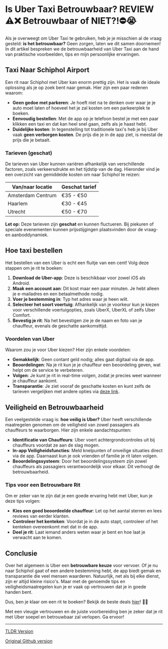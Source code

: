 # Is Uber Taxi Betrouwbaar? REVIEW ⚠️❌ Betrouwbaar of NIET?!⛔️😭

Als je overweegt om Uber Taxi te gebruiken, heb je je misschien al de vraag gesteld: **is het betrouwbaar?** Geen zorgen, laten we dit samen doornemen! In dit artikel bespreken we de betrouwbaarheid van Uber Taxi aan de hand van praktische voorbeelden, tips en mijn persoonlijke ervaringen.

## Taxi Naar Schiphol Airport

Een rit naar Schiphol met Uber kan enorm prettig zijn. Het is vaak de ideale oplossing als je op zoek bent naar gemak. Hier zijn een paar redenen waarom:

- **Geen gedoe met parkeren**: Je hoeft niet na te denken over waar je je auto moet laten of hoeveel het je zal kosten om een parkeerplek te boeken.
- **Eenvoudig bestellen**: Met de app op je telefoon bestel je met een paar klikken een taxi en dat kan heel snel gaan, zelfs als je haast hebt.
- **Duidelijke kosten**: In tegenstelling tot traditionele taxi's heb je bij Uber vaak **geen verborgen kosten**. De prijs die je in de app ziet, is meestal de prijs die je betaalt.

### Tarieven (geschat)

De tarieven van Uber kunnen variëren afhankelijk van verschillende factoren, zoals verkeersdrukte en het tijdstip van de dag. Hieronder vind je een overzicht van gemiddelde kosten om naar Schiphol te reizen:

| Van/naar locatie        | Geschat tarief |
|-------------------------|-----------------|
| Amsterdam Centrum       | €35 - €50       |
| Haarlem                 | €30 - €45       |
| Utrecht                 | €50 - €70       |

**Let op:** Deze tarieven zijn **geschat** en kunnen fluctueren. Bij piekuren of speciale evenementen kunnen prijsstijgingen plaatsvinden door de vraag- en aanboddynamiek.

## Hoe taxi bestellen

Het bestellen van een Uber is echt een fluitje van een cent! Volg deze stappen om je rit te boeken:

1. **Download de Uber-app**: Deze is beschikbaar voor zowel iOS als Android.
2. **Maak een account aan**: Dit kost maar een paar minuten. Je hebt alleen je e-mailadres en een betaalmethode nodig.
3. **Voer je bestemming in**: Typ het adres waar je heen wilt.
4. **Selecteer het soort voertuig**: Afhankelijk van je voorkeur kun je kiezen voor verschillende voertuigopties, zoals UberX, UberXL of zelfs Uber Comfort.
5. **Bevestig je rit**: Na het bevestigen zie je de naam en foto van je chauffeur, evenals de geschatte aankomsttijd. 

### Voordelen van Uber

Waarom zou je voor Uber kiezen? Hier zijn enkele voordelen:

- **Gemakkelijk**: Geen contant geld nodig; alles gaat digitaal via de app.
- **Beoordelingen**: Na je rit kun je je chauffeur een beoordeling geven, wat helpt om de service te verbeteren.
- **Volgen**: Je kunt je rit in real-time volgen, zodat je precies weet wanneer je chauffeur aankomt.
- **Transparantie**: Je ziet vooraf de geschatte kosten en kunt zelfs de tarieven vergelijken met andere opties via [deze link](https://132.nl/SnelTaxi).

## Veiligheid en Betrouwbaarheid

Een veelgestelde vraag is: **hoe veilig is Uber?** Uber heeft verschillende maatregelen genomen om de veiligheid van zowel passagiers als chauffeurs te waarborgen. Hier zijn enkele aandachtspunten:

- **Identificatie van Chauffeurs**: Uber voert achtergrondcontroles uit bij chauffeurs voordat ze aan de slag mogen.
- **In-app Veiligheidsfuncties**: Meld knelpunten of onveilige situaties direct via de app. Daarnaast kun je ook vrienden of familie je rit laten volgen.
- **Beoordelingssysteem**: Door het beoordelingssysteem zijn zowel chauffeurs als passagiers verantwoordelijk voor elkaar. Dit verhoogt de betrouwbaarheid.

### Tips voor een Betrouwbare Rit

Om er zeker van te zijn dat je een goede ervaring hebt met Uber, kun je deze tips volgen:

- **Kies een goed beoordeelde chauffeur**: Let op het aantal sterren en lees reviews van eerder klanten.
- **Controleer het kenteken**: Voordat je in de auto stapt, controleer of het kenteken overeenkomt met dat in de app.
- **Deel je rit**: Laat iemand anders weten waar je bent en hoe laat je verwacht aan te komen.

## Conclusie

Over het algemeen is Uber een **betrouwbare keuze** voor vervoer. Of je nu naar Schiphol gaat of een andere bestemming hebt, de app biedt gemak en transparantie die veel mensen waarderen. Natuurlijk, net als bij elke dienst, zijn er altijd kleine risico's. Maar met de genoemde tips en veiligheidsmaatregelen kun je er vaak op vertrouwen dat je in goede handen bent.

Dus, ben je klaar om een rit te boeken? Bekijk de beste deals [hier](https://132.nl/SnelTaxi)! 🚖✨

Met een vleugje vertrouwen en de juiste voorbereiding ben je zeker dat je rit met Uber soepel en betrouwbaar zal verlopen. Ga ervoor!

---
[TLDR Version](https://gist.github.com/jansensebastian/3524e4cf45c5860cbab6755475d2addd)

[Original Github version](https://github.com/jansensebastian/is-uber-taxi-betrouwbaar-review-betrouwbaar-of-nie#readme)
